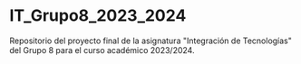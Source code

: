 # IT_Grupo8_2023_2024
Repositorio del proyecto final de la asignatura "Integración de Tecnologías" del Grupo 8 para el curso académico 2023/2024.
